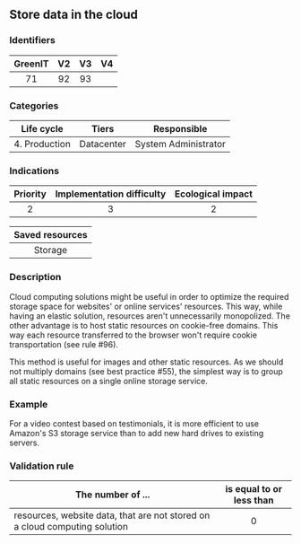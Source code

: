 ## Store data in the cloud

### Identifiers

| GreenIT |  V2   | V3  |  V4  |
|:-------:|:-----:|:---:|:----:|
|   71    |  92   |  93 |      |

### Categories

|  Life cycle   |   Tiers    |     Responsible      |
|:-------------:|:----------:|:--------------------:|
| 4. Production | Datacenter | System Administrator |

### Indications

| Priority | Implementation difficulty | Ecological impact |
|:--------:|:-------------------------:|:-----------------:|
|    2     |             3             |         2         |

|                      Saved resources                      |
|:---------------------------------------------------------:|
|                          Storage                          |

### Description

Cloud computing solutions might be useful in order to optimize the required storage space for websites' or online services' resources. This way, while having an elastic solution, resources aren't unnecessarily monopolized. The other advantage is to host static resources on cookie-free domains. This way each resource transferred to the browser won't require cookie transportation (see rule #96).

This method is useful for images and other static resources. As we should not multiply domains (see best practice #55), the simplest way is to group all static resources on a single online storage service.

### Example

For a video contest based on testimonials, it is more efficient to use Amazon's S3 storage service than to add new hard drives to existing servers.

### Validation rule

| The number of ...                                                          | is equal to or less than |  
|----------------------------------------------------------------------------|:------------------------:|
| resources, website data, that are not stored on a cloud computing solution |             0            |
